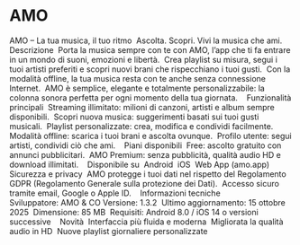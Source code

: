 # AMO
AMO – La tua musica, il tuo ritmo 
Ascolta. Scopri. Vivi la musica che ami. 
 
Descrizione 
Porta la musica sempre con te con AMO, l’app che ti fa entrare in un mondo di suoni, emozioni e libertà. 
Crea playlist su misura, segui i tuoi artisti preferiti e scopri nuovi brani che rispecchiano i tuoi gusti. 
Con la modalità offline, la tua musica resta con te anche senza connessione Internet. 
AMO è semplice, elegante e totalmente personalizzabile: la colonna sonora perfetta per ogni momento della tua giornata. 
 
Funzionalità principali 
Streaming illimitato: milioni di canzoni, artisti e album sempre disponibili. 
Scopri nuova musica: suggerimenti basati sui tuoi gusti musicali. 
Playlist personalizzate: crea, modifica e condividi facilmente. 
Modalità offline: scarica i tuoi brani e ascolta ovunque. 
Profilo utente: segui artisti, condividi ciò che ami. 
 
Piani disponibili 
Free: ascolto gratuito con annunci pubblicitari. 
AMO Premium: senza pubblicità, qualità audio HD e download illimitati. 
 
Disponibile su 
Android 
iOS 
Web App (amo.app) 
 
Sicurezza e privacy 
AMO protegge i tuoi dati nel rispetto del Regolamento GDPR (Regolamento Generale sulla protezione dei Dati). 
Accesso sicuro tramite email, Google o Apple ID. 
 
Informazioni tecniche 
Sviluppatore: AMO & CO
Versione: 1.3.2 
Ultimo aggiornamento: 15 ottobre 2025 
Dimensione: 85 MB 
Requisiti: Android 8.0 / iOS 14 o versioni successive 
 
Novità 
Interfaccia più fluida e moderna 
Migliorata la qualità audio in HD 
Nuove playlist giornaliere personalizzate 
 
